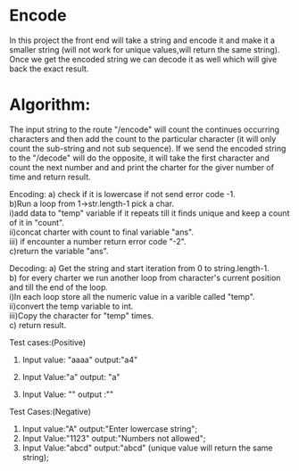 # Encode
In this project the front end will take a string and encode it and make it a smaller string (will not work for unique values,will return the same string).  
Once we get the encoded string we can decode it as well which will give back the exact result.   

# Algorithm:  
The input string to the route "/encode" will count the continues occurring characters and then add the count to the particular character (it will only count the sub-string and not sub sequence). 
If we send the encoded string to the "/decode" will do the opposite, it will take the first character and count the next number and and print the charter for the giver number of time and return result.   

Encoding:
a) check if it is lowercase if not send error code -1.  
b)Run a loop from 1->str.length-1 pick a char.   
	i)add data to "temp" variable if it repeats till it finds unique and keep a count of it in "count".  
	ii)concat charter with count to final variable "ans".  
	iii) if encounter a number return error code "-2".  
c)return the variable "ans".  

Decoding:
a) Get the string and start iteration from 0 to string.length-1.  
b) for every charter we run another loop from character's current position and till the end of the loop.  
	i)In each loop store all the numeric value in a varible called "temp".  
	ii)convert the temp variable to int.    
	iii)Copy the character for "temp" times.  
c) return result.  

Test cases:(Positive)  
1) Input value: "aaaa" output:"a4" 

2) Input Value:"a" output: "a"  
3) Input Value: "" output :""  

Test Cases:(Negative)
1) Input value:"A" output:"Enter lowercase string";  
2) Input Value:"1123" output:"Numbers not allowed";  
4) Input Value:"abcd" output:"abcd" (unique value will return the same string);  










